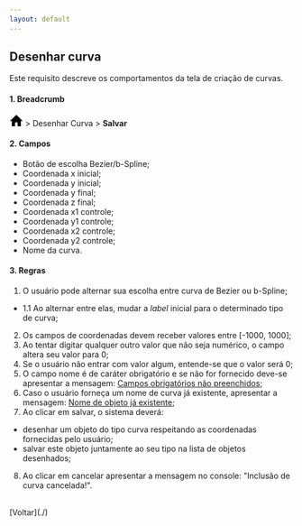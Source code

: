 ```yaml
---
layout: default
---
```


## Desenhar curva

Este requisito descreve os comportamentos da tela de criação de curvas.


#### 1. Breadcrumb
![Home](./img/icone-home.png) > Desenhar Curva > **Salvar**

#### 2. Campos
- Botão de escolha Bezier/b-Spline;
- Coordenada x inicial;
- Coordenada y inicial;
- Coordenada y final;
- Coordenada z final;
- Coordenada x1 controle;
- Coordenada y1 controle;
- Coordenada x2 controle;
- Coordenada y2 controle;
- Nome da curva.

#### 3. Regras
1. O usuário pode alternar sua escolha entre curva de Bezier ou b-Spline;
- 1.1 Ao alternar entre elas, mudar a _label_ inicial para o determinado tipo de curva;
2. Os campos de coordenadas devem receber valores entre [-1000, 1000];
3. Ao tentar digitar qualquer outro valor que não seja numérico, o campo altera seu valor para 0;
4. Se o usuário não entrar com valor algum, entende-se que o valor será 0;
5. O campo nome é de caráter obrigatório e se não for fornecido deve-se apresentar a mensagem: [Campos obrigatórios não preenchidos](./mensagens/campo-obg-n-preenc);
6. Caso o usuário forneça um nome de curva já existente, apresentar a mensagem: [Nome de objeto já existente](./mensagens/nome-ja-existente);
7. Ao clicar em salvar, o sistema deverá:
- desenhar um objeto do tipo curva respeitando as coordenadas fornecidas pelo usuário;
- salvar este objeto juntamente ao seu tipo na lista de objetos desenhados;
8. Ao clicar em cancelar apresentar a mensagem no console: "Inclusão de curva cancelada!".

<br>
[Voltar](./)
